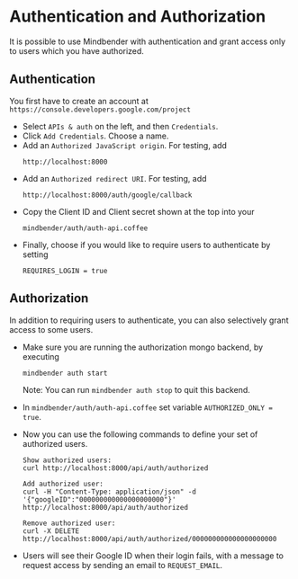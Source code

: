 # Authentication and Authorization

It is possible to use Mindbender with authentication and grant access only
to users which you have authorized.

## Authentication

You first have to create an account at
```https://console.developers.google.com/project```

* Select ```APIs & auth``` on the left, and then ```Credentials```.
* Click ```Add Credentials```. Choose a name.
* Add an ```Authorized JavaScript origin```. For testing, add
  ```
  http://localhost:8000
  ```
* Add an ```Authorized redirect URI```. For testing, add
  ```
  http://localhost:8000/auth/google/callback
  ```
* Copy the Client ID and Client secret shown at the top into your
  ```
  mindbender/auth/auth-api.coffee
  ```
* Finally, choose if you would like to require users to authenticate
  by setting
  ```
  REQUIRES_LOGIN = true
  ```

## Authorization

In addition to requiring users to authenticate, you can also
selectively grant access to some users.

* Make sure you are running the authorization mongo backend, by
  executing
  ```
  mindbender auth start
  ```
  Note: You can run ```mindbender auth stop``` to quit this backend.
* In ```mindbender/auth/auth-api.coffee``` set variable ```AUTHORIZED_ONLY = true```.
* Now you can use the following commands to define your set of authorized
  users.

  ```
  Show authorized users:
  curl http://localhost:8000/api/auth/authorized

  Add authorized user:
  curl -H "Content-Type: application/json" -d '{"googleID":"000000000000000000000"}' http://localhost:8000/api/auth/authorized

  Remove authorized user:
  curl -X DELETE http://localhost:8000/api/auth/authorized/000000000000000000000
  ```
* Users will see their Google ID when their login fails, with a message to
  request access by sending an email to ```REQUEST_EMAIL```.




